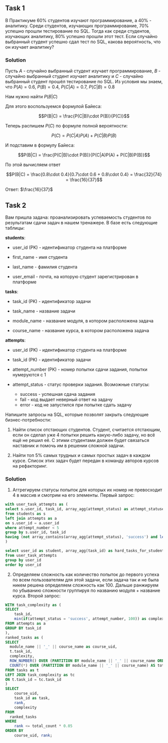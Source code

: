 ## Task 1
В Практикуме 60% студентов изучают программирование, а 40% - аналитику. Среди студентов, изучающих программирование, 70% успешно прошли тестирование по SQL. 
Тогда как среди студентов, изучающих аналитику, 80% успешно прошли этот тест. 
Если случайно выбранный студент успешно сдал тест по SQL, какова вероятность, что он изучает аналитику?

### Solution 
Пусть $`A`$ - случайно выбранный студент изучает программирование, $`B`$ - случайно выбранный студент изучает аналитику и $`C`$ - случайно выбранный студент прошёл тестирование по SQL.
Из условия мы знаем, что $`P(A) = 0.6`$, $`P(B) = 0.4`$, $`P(C|A) = 0.7`$, $`P(C|B) = 0.8`$

Нам нужно найти $`P(B|C)`$

Для этого воспользуемся формулой Байеса: 
```math
P(B|C) = \frac{P(C|B)\cdot P(B)}{P(C)}
```
Теперь распишем $`P(C)`$ по формуле полной вероятности: 
```math
P(C) = P(C|A)P(A) + P(C|B)P(B)
```
И подставим в формулу Байеса: 
```math
P(B|C) = \frac{P(C|B)\cdot P(B)}{P(C|A)P(A) + P(C|B)P(B)}
```
По этой вычисляем ответ 
```math
P(B|C) = \frac{0.8\cdot 0.4}{0.7\cdot 0.6 + 0.8\cdot 0.4} = \frac{32}{74} = \frac{16}{37}
```

Ответ: $`\frac{16}{37}`$



## Task 2
Вам пришла задача: проанализировать успеваемость студентов по результатам сдачи задач в нашем тренажере. В базе есть следующие таблицы:

**students**:

- user_id (PK) - идентификатор студента на платформе

- first_name - имя студента

- last_name - фамилия студента

- user_email - почта, на которую студент зарегистрирован в платформе

**tasks**:

- task_id (PK) - идентификатор задачи

- task_name - название задачи

- module_name - название модуля, в котором расположена задача

- course_name - название курса, в котором расположена задача

**attempts**:

- user_id (PK) - идентификатор студента на платформе

- task_id (PK) - идентификатор задачи

- attempt_number (PK) - номер попытки сдачи задания, попытки нумеруются с 1

- attempt_status - статус проверки задания. Возможные статусы: 
    - success - успешная сдача задания
    - fail - код выдает неверный ответ на задачу
    - error - код не запустился при попытке сдать задачу

Напишите запросы на SQL, которые позволят закрыть следующие бизнес-потребности:
1. Найти список отстающих студентов. Студент, считается отстающим, если он сделал уже 4 попытки решить какую-либо задачу, но всё ещё не решил её. 
С этими студентами должен будет связаться наставник и помочь им в решении сложной задачи.

2. Найти топ 5% самых трудных и самых простых задач в каждом курсе. Список этих задач будет передан в команду авторов курсов на рефакторинг.

### Solution

1. Аггрегируем статусы попыток для которых их номер не превосходит 4 в массив и смотрим на его элементы. Первый запрос:
```sql
with user_task_attempts as (
select s.user_id, task_id, array_agg(attempt_status) as attempt_statuses
from students as s
left join attempts as a
on s.user_id = a.user_id
where attempt_number < 5
group by s.user_id, task_id
having (not array_contains(array_agg(attempt_status), 'success') and length(array_agg(attempt_status)) > 3)
)

select user_id as student, array_agg(task_id) as hard_tasks_for_student, array_agg(attempt_statuses) as attempt_statuses_for_student_on_hard_task
from user_task_attempts
group by user_id
order by user_id
```

2. Определяем сложность как количество попыток до первого успеха по всем пользователям для этой задачи, если задача так и не была никем решена определяем сложность как 100. Дальше ранжируем по убыванию сложности группируя по названию модуля + название курса. Второй запрос: 
```sql
WITH task_complexity as (
SELECT
    task_id,
    min(if(attempt_status = 'success', attempt_number, 100)) as complexity
FROM attempts as a
GROUP BY task_id
),
ranked_tasks as (
SELECT
  module_name || '_' || course_name as course_uid,
  t.task_id,
  complexity,
  ROW_NUMBER() OVER (PARTITION BY module_name || '_' || course_name ORDER BY complexity DESC) AS rank,
  COUNT(*) OVER (PARTITION BY module_name || '_' || course_name) AS total_count
FROM tasks as t
LEFT JOIN task_complexity as tc
ON t.task_id = tc.task_id
)
SELECT
    course_uid,
    task_id as task,
    rank,
    complexity
FROM
  ranked_tasks
WHERE
    rank <= total_count * 0.05
ORDER BY
    course_uid, rank;
```
